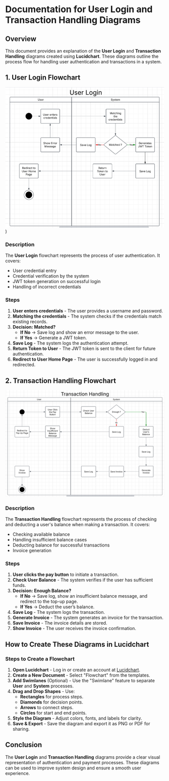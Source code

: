 # Documentation for User Login and Transaction Handling Diagrams

## Overview

This document provides an explanation of the **User Login** and **Transaction Handling** diagrams created using **Lucidchart**. These diagrams outline the process flow for handling user authentication and transactions in a system.

## 1. User Login Flowchart

![User Login Flowchart](user_login.png))

### Description

The **User Login** flowchart represents the process of user authentication. It covers:

- User credential entry
- Credential verification by the system
- JWT token generation on successful login
- Handling of incorrect credentials

### Steps

1. **User enters credentials** - The user provides a username and password.
2. **Matching the credentials** - The system checks if the credentials match existing records.
3. **Decision: Matched?**
   - **If No** → Save log and show an error message to the user.
   - **If Yes** → Generate a JWT token.
4. **Save Log** - The system logs the authentication attempt.
5. **Return Token to User** - The JWT token is sent to the client for future authentication.
6. **Redirect to User Home Page** - The user is successfully logged in and redirected.

## 2. Transaction Handling Flowchart

![Transaction Handling Flowchart](transaction_handling.png)

### Description

The **Transaction Handling** flowchart represents the process of checking and deducting a user's balance when making a transaction. It covers:

- Checking available balance
- Handling insufficient balance cases
- Deducting balance for successful transactions
- Invoice generation

### Steps

1. **User clicks the pay button** to initiate a transaction.
2. **Check User Balance** - The system verifies if the user has sufficient funds.
3. **Decision: Enough Balance?**
   - **If No** → Save log, show an insufficient balance message, and redirect to the top-up page.
   - **If Yes** → Deduct the user’s balance.
4. **Save Log** - The system logs the transaction.
5. **Generate Invoice** - The system generates an invoice for the transaction.
6. **Save Invoice** - The invoice details are stored.
7. **Show Invoice** - The user receives the invoice confirmation.

## How to Create These Diagrams in Lucidchart

### Steps to Create a Flowchart

1. **Open Lucidchart** - Log in or create an account at [Lucidchart](https://www.lucidchart.com/).
2. **Create a New Document** - Select "Flowchart" from the templates.
3. **Add Swimlanes** (Optional) - Use the "Swimlane" feature to separate **User** and **System** processes.
4. **Drag and Drop Shapes** - Use:
   - **Rectangles** for process steps.
   - **Diamonds** for decision points.
   - **Arrows** to connect steps.
   - **Circles** for start and end points.
5. **Style the Diagram** - Adjust colors, fonts, and labels for clarity.
6. **Save & Export** - Save the diagram and export it as PNG or PDF for sharing.

## Conclusion

The **User Login** and **Transaction Handling** diagrams provide a clear visual representation of authentication and payment processes. These diagrams can be used to improve system design and ensure a smooth user experience.
